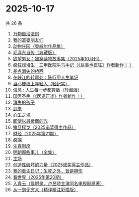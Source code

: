 # 2025-10-17

共 26 条

<!-- BEGIN WEREAD -->
<!-- 最后更新时间 2025-10-17 05:21:03 +0800 -->
1. [万物自洽法则](https://weread.qq.com/web/bookDetail/00f32030813aba87ag018f6c)
1. [我的富婆朋友们](https://weread.qq.com/web/bookDetail/ed132f90813aba7efg0129b7)
1. [动物庄园（奥威尔作品集）](https://weread.qq.com/web/bookDetail/dc432dd059c805dc4045f8a)
1. [毛泽东自传（典藏版）](https://weread.qq.com/web/bookDetail/80432c80813aba8d8g014be1)
1. [欲望男女：被窝读物故事集（2025年10月刊）](https://weread.qq.com/web/bookDetail/a49326d0813aba81ag014c2f)
1. [疯狂规培生：三甲医院牛马手记（《屁事也疯狂》作者新作！ ）](https://weread.qq.com/web/bookDetail/ef332170813aba876g011d57)
1. [差点消失的桥西](https://weread.qq.com/web/bookDetail/ee532b40813aba80fg0195f5)
1. [在峡江的转弯处：陈行甲人生笔记](https://weread.qq.com/web/bookDetail/bca326a0813ab8f5ag016fc1)
1. [当心梗缠上年轻人（轻纪实）](https://weread.qq.com/web/bookDetail/aed32e20813aba839g017ff1)
1. [信念 : 人生每一步都算数（珍藏版）](https://weread.qq.com/web/bookDetail/9e1326b0813ab8736g0119ec)
1. [国医圣手（《医道正途》作者新作！）](https://weread.qq.com/web/bookDetail/86932020813aba4f4g0151b2)
1. [消失的孩子](https://weread.qq.com/web/bookDetail/19e325f0813aba772g01570e)
1. [剑来](https://weread.qq.com/web/bookDetail/8e5326b07153adcf8e53d42)
1. [心生之境](https://weread.qq.com/web/bookDetail/10832c50813aba725g015d08)
1. [即使以最微弱的光](https://weread.qq.com/web/bookDetail/4de324d0813aba828g011721)
1. [撒旦探戈（2025诺奖得主作品）](https://weread.qq.com/web/bookDetail/657323107171e29b657dacd)
1. [财经（2025年第21期）](https://weread.qq.com/web/bookDetail/cb532f50813aba87cg0124c8)
1. [疯探](https://weread.qq.com/web/bookDetail/09232490813ab9ec2g0158fc)
1. [生育制度](https://weread.qq.com/web/bookDetail/f9132af07165a293f91a6ec)
1. [明朝那些事儿（全集）](https://weread.qq.com/web/bookDetail/a57325c05c8ed3a57224187)
1. [主场](https://weread.qq.com/web/bookDetail/4b0327d0813aba12ag0167ed)
1. [创造性破坏的力量（2025诺奖得主作品）](https://weread.qq.com/web/bookDetail/66832980727b29976689474)
1. [我的重生日记：生死之外，皆是擦伤](https://weread.qq.com/web/bookDetail/d7432640813ab9560g013cc5)
1. [看世界（2025年第20期）](https://weread.qq.com/web/bookDetail/fae325f0813aba86dg012e02)
1. [入青云（侯明昊、卢昱晓主演同名电视剧原著）](https://weread.qq.com/web/bookDetail/b0e32480728a9c63b0e69aa)
1. [从一到无穷大（精译精注彩插版）](https://weread.qq.com/web/bookDetail/ccd32570813ab9f1ag018737)
<!-- END WEREAD -->
